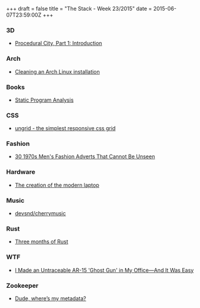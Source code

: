 +++
draft = false
title = "The Stack - Week 23/2015"
date = 2015-06-07T23:59:00Z
+++



### 3D

 - [Procedural City, Part 1: Introduction][Proceduralcitypart1introductiontwentysided]

[Proceduralcitypart1introductiontwentysided]: http://www.shamusyoung.com/twentysidedtale/?p=2940



### Arch

 - [Cleaning an Arch Linux installation][Cleaninganarchlinuxinstallation]

[Cleaninganarchlinuxinstallation]: http://blog.andreascarpino.it/cleaning-an-arch-linux-installation/



### Books

 - [Static Program Analysis][Staticprogramanalysis]

[Staticprogramanalysis]: http://cs.au.dk/~amoeller/spa/



### CSS

 - [ungrid - the simplest responsive css grid][Ungridthesimplestresponsivecssgrid]

[Ungridthesimplestresponsivecssgrid]: https://chrisnager.github.io/ungrid/



### Fashion

 - [30 1970s Men's Fashion Adverts That Cannot Be Unseen][301970smensfashionadvertsthatcannotbeunseenflashbak]

[301970smensfashionadvertsthatcannotbeunseenflashbak]: http://flashbak.com/30-1970s-mens-fashion-adverts-that-cannot-be-unseen-36003/



### Hardware

 - [The creation of the modern laptop][Thecreationofthemodernlaptoparstechnicauk]

[Thecreationofthemodernlaptoparstechnicauk]: http://arstechnica.co.uk/gadgets/2015/05/from-laptops-that-needed-leg-braces-to-laplets-engineering-mastery/



### Music

 - [devsnd/cherrymusic][Devsndcherrymusic]

[Devsndcherrymusic]: https://github.com/devsnd/cherrymusic



### Rust

 - [Three months of Rust][Threemonthsofrustscatteredthoughts]

[Threemonthsofrustscatteredthoughts]: http://scattered-thoughts.net/blog/2015/06/04/three-months-of-rust/



### WTF

 - [I Made an Untraceable AR-15 'Ghost Gun' in My Office—And It Was Easy][Imadeanuntraceablear15ghostguninmyofficeanditwaseasywired]

[Imadeanuntraceablear15ghostguninmyofficeanditwaseasywired]: http://www.wired.com/2015/06/i-made-an-untraceable-ar-15-ghost-gun/



### Zookeeper

 - [Dude, where’s my metadata?][Dudewheresmymetadatathepassenger]

[Dudewheresmymetadatathepassenger]: http://fpj.me/2015/05/28/dude-wheres-my-metadata/



